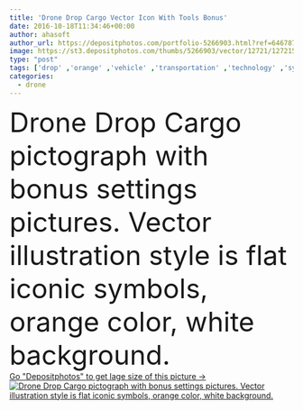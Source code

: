```yaml
---
title: 'Drone Drop Cargo Vector Icon With Tools Bonus'
date: 2016-10-18T11:34:46+00:00
author: ahasoft
author_url: https://depositphotos.com/portfolio-5266903.html?ref=64678756
image: https://st3.depositphotos.com/thumbs/5266903/vector/12721/127215882/api_thumb_450.jpg?forcejpeg=true
type: "post"
tags: ['drop' ,'orange' ,'vehicle' ,'transportation' ,'technology' ,'symbol' ,'flat' ,'down' ,'tools' ,'shipping' ,'cargo' ,'shipment' ,'delivery' ,'fly' ,'innovation' ,'aircraft' ,'logistics' ,'aviation' ,'aerial' ,'pictogram' ,'deliver' ,'configuration' ,'setup' ,'copter' ,'settings' ,'pictograph' ,'options' ,'hover' ,'unload' ,'glyph' ,'drone' ,'configure' ,'white background' ,'design element' ,'vector icon' ,'flying machine' ,'unmanned aerial vehicle' ,'quad copter' ,'flying drone' ,'air drone' ,'air copter' ]
categories: 
  - drone
---
```

<div aling="center">
            <font size="60"> Drone Drop Cargo pictograph with bonus settings pictures. Vector illustration style is flat iconic symbols, orange color, white background.</font>   
</div>
<div>
    <a href='https://st3.depositphotos.com/thumbs/5266903/vector/12721/127215882/api_thumb_450.jpg?forcejpeg=true?ref=64678756' target=_blank > Go "Depositphotos" to get lage size of this picture ->
        <img href='https://st3.depositphotos.com/thumbs/5266903/vector/12721/127215882/api_thumb_450.jpg?forcejpeg=true?ref=64678756' src='https://st3.depositphotos.com/5266903/12721/v/950/depositphotos_127215882-stock-illustration-drone-drop-cargo-vector-icon.jpg?forcejpeg=true' alt='Drone Drop Cargo pictograph with bonus settings pictures. Vector illustration style is flat iconic symbols, orange color, white background.' >
    </a>
</div>
